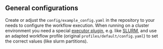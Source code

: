 ## General configurations
Create or adjust the `config/example_config.yaml` in the repository to your needs to configure the workflow execution. When running on a cluster environment you need a special [executor plugin](https://snakemake.github.io/snakemake-plugin-catalog/), e.g. like [SLURM](https://snakemake.github.io/snakemake-plugin-catalog/plugins/executor/slurm.html), and use an adapted workflow profile (original `profiles/default/config.yaml`) to set the correct values (like slurm partitions).
